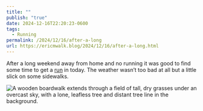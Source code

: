 ```yaml
---
title: ""
publish: "true"
date: 2024-12-16T22:20:23-0600
tags:
  - Running
permalink: /2024/12/16/after-a-long
url: https://ericmwalk.blog/2024/12/16/after-a-long.html
---
```

After a long weekend away from home and no running it was good to find some time to get a [run](https://strava.com/activities/13129088870) in today. The weather wasn’t too bad at all but a little slick on some sidewalks.

![A wooden boardwalk extends through a field of tall, dry grasses under an overcast sky, with a lone, leafless tree and distant tree line in the background.](https://ericmwalk.blog/uploads/2024/img-1359.jpeg)